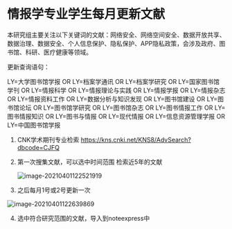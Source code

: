 # 情报学专业学生每月更新文献

本研究组主要关注以下关键词的文献：网络安全、网络空间安全、数据开放共享、数据治理、数据安全、个人信息保护、隐私保护、APP隐私政策，会涉及政府、图书馆、科研、医疗健康等领域。

更新查询语句：

LY=大学图书馆学报 OR LY=档案学通讯 OR LY=档案学研究 OR LY=国家图书馆学刊 OR LY=情报科学 OR LY=情报理论与实践  OR LY=情报学报 OR LY=情报杂志 OR LY=情报资料工作 OR LY=数据分析与知识发现 OR LY=图书馆建设 OR LY=图书馆论坛  OR LY=图书馆学研究 OR LY=图书馆杂志 OR LY=图书情报工作 OR LY=图书情报知识  OR LY=图书与情报 OR LY=现代情报  OR LY=信息资源管理学报 OR LY=中国图书馆学报



1. CNK学术期刊专业检索 https://kns.cnki.net/KNS8/AdvSearch?dbcode=CJFQ

   

2. 第一次搜集文献，可以选中时间范围 检索近5年的文献

   ![image-20210401122521919](C:\Users\Administrator\AppData\Roaming\Typora\typora-user-images\image-20210401122521919.png)

3. 之后每月1号或2号更新一次

![image-20210401122639869](C:\Users\Administrator\AppData\Roaming\Typora\typora-user-images\image-20210401122639869.png)

4. 选中符合研究范围的文献，导入到noteexpress中